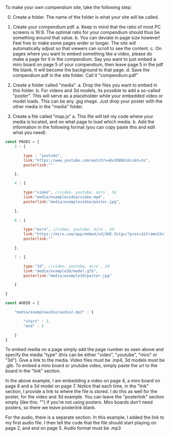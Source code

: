 To make your own compendium site, take the following step:

0. Create a folder. The name of the folder is what your site will be called.

1. Create your compendium pdf.
    a. Keep in mind that the ratio of most PC screens is 16:9. The optimal ratio for your compendium should thus be something around that value.
    b. You can deviate in page size however! Feel free to make some pages wider or longer. The site will automatically adjust so that viewers can scroll to see the content. 
    c. On pages where you want to embed something like a video, please do make a page for it in the compendium. Say you want to just embed a miro board on page 5 of your compendium, then leave page 5 in the pdf file blank. It will become the background to that page.
    d. Save the compendium pdf in the site folder. Call it "compendium.pdf"

2. Create a folder called "media".
    a. Drop the files you want to embed in this folder.
    b. For videos and 3d models, its possible to add a so-called "poster". This will serve as a placeholder while your embedded video or model loads. This can be any .jpg image. Just drop your poster with the other media in the "media" folder. 

3. Create a file called "map.js"
    a. This file will tell my code where your media is located, and on what page to load which media.
    b. Add the information in the following format (you can copy paste this and edit what you need):

```javascript
const PAGES = {
    3 : {

        type : "youtube",
        link:"https://www.youtube.com/watch?v=Bx3O0N2nXcs&t=3s",
        posterlink:""

    },

    4 : {

        type:"video", //video, youtube, miro , 3d 
        link:"media/examplevideo/video.mp4",
        posterlink:"media/examplevideo/poster.jpg",

    },
    
    6 : {

        type:"miro", //video, youtube, miro , 3d 
        link:"https://miro.com/app/embed/uXjVKE-Zstg=/?pres=1&frameId=3458764614711847583&embedId=503370172447&autoplay=yep",
        posterlink:""

	},

    7 : {

        type:"3d", //video, youtube, miro , 3d 
        link:"media/example3d/model.glb",
        posterlink:"media/example3d/poster.jpg"

    }

}

const AUDIO = {

    "media/exampleaudio/audio2.mp3" : {

        "start" : 2,
        "end" : 5

    }
}
```

To embed media on a page simply add the page number as seen above and specify the media "type" (this can be either "video", "youtube", "miro" or "3d"). Give a link to the media. Video files must be .mp4, 3d models must be .glb. To embed a miro board or youtube video, simply paste the url to the board in the "link" section.

In the above example, I am embedding a video on page 4, a miro board on page 6 and a 3d model on page 7. Notice that each time, in the "link" section, I provide a link to where the file is stored. I do this as well for the poster, for the video and 3d example. You can leave the "posterlink" section empty (like this: "") if you're not using posters. Miro boards don't need posters, so there we leave posterlink blank. 

For the audio, there is a separate section. In this example, I added the link to my first audio file. I then tell the code that the file should start playing on page 2, and end on page 5. Audio format must be .mp3



